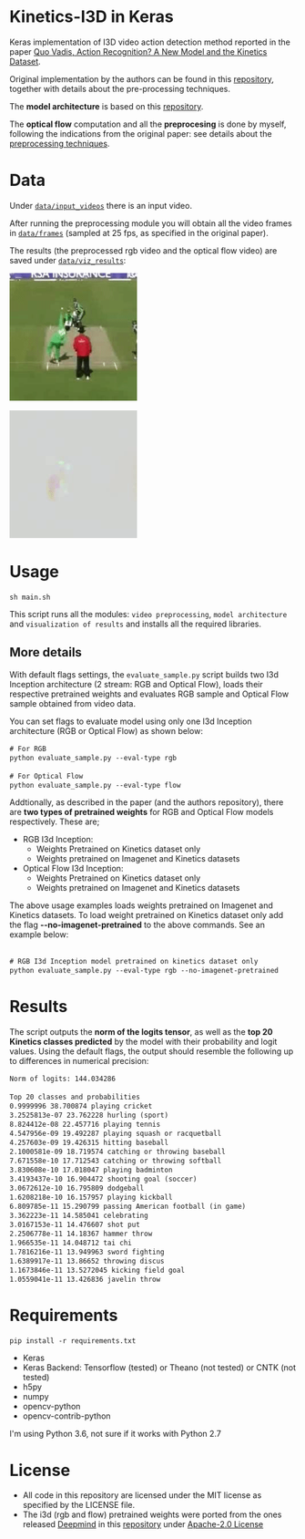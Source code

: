 # Kinetics-I3D in Keras

Keras implementation of I3D video action detection method reported in the paper [Quo Vadis, Action Recognition? A New Model and the Kinetics Dataset](https://arxiv.org/abs/1705.07750).

Original implementation by the authors can be found in this [repository](https://github.com/deepmind/kinetics-i3d), together with details about the pre-processing techniques.

The __model architecture__ is based on this [repository](https://github.com/dlpbc/keras-kinetics-i3d).

The __optical flow__ computation and all the __preprocesing__ is done by myself, following the indications from the original paper: see details about the [preprocessing techniques](https://github.com/deepmind/kinetics-i3d#sample-data-and-preprocessing).

# Data

Under [`data/input_videos`](data/input_videos) there is an input video.

After running the preprocessing module you will obtain all the video frames in [`data/frames`](data/frames) (sampled at 25 fps, as specified in the original paper).

The results (the preprocessed rgb video and the optical flow video) are saved under [`data/viz_results`](data/viz_results):


![Alt Text](data/gifs/cricket_rgb.gif)

![Alt Text](data/gifs/cricket_flow.gif)

# Usage
```
sh main.sh
```

This script runs all the modules: `video preprocessing`, `model architecture` and `visualization of results`
and installs all the required libraries.


## More details

With default flags settings, the `evaluate_sample.py` script builds two I3d Inception architecture (2 stream: RGB and Optical Flow), loads their respective pretrained weights and evaluates RGB sample and Optical Flow sample obtained from video data.

You can set flags to evaluate model using only one I3d Inception architecture (RGB or Optical Flow) as shown below:

```
# For RGB
python evaluate_sample.py --eval-type rgb

# For Optical Flow
python evaluate_sample.py --eval-type flow
```

Addtionally, as described in the paper (and the authors repository), there are __two types of pretrained weights__ for RGB and Optical Flow models respectively. These are;
- RGB I3d Inception:
    - Weights Pretrained on Kinetics dataset only
    - Weights pretrained on Imagenet and Kinetics datasets
- Optical Flow I3d Inception:
    - Weights Pretrained on Kinetics dataset only
    - Weights pretrained on Imagenet and Kinetics datasets

The above usage examples loads weights pretrained on Imagenet and Kinetics datasets. To load weight pretrained on Kinetics dataset only add the flag **--no-imagenet-pretrained** to the above commands. See an example below:

```

# RGB I3d Inception model pretrained on kinetics dataset only
python evaluate_sample.py --eval-type rgb --no-imagenet-pretrained
```

# Results

The script outputs the __norm of the logits tensor__, as well as the __top 20 Kinetics classes predicted__ by the model
with their probability and logit values. Using the default flags, the output should resemble the following up to differences in numerical precision:

```
Norm of logits: 144.034286

Top 20 classes and probabilities
0.9999996 38.700874 playing cricket
3.2525813e-07 23.762228 hurling (sport)
8.824412e-08 22.457716 playing tennis
4.547956e-09 19.492287 playing squash or racquetball
4.257603e-09 19.426315 hitting baseball
2.1000581e-09 18.719574 catching or throwing baseball
7.671558e-10 17.712543 catching or throwing softball
3.830608e-10 17.018047 playing badminton
3.4193437e-10 16.904472 shooting goal (soccer)
3.0672612e-10 16.795809 dodgeball
1.6208218e-10 16.157957 playing kickball
6.809785e-11 15.290799 passing American football (in game)
3.362223e-11 14.585041 celebrating
3.0167153e-11 14.476607 shot put
2.2506778e-11 14.18367 hammer throw
1.966535e-11 14.048712 tai chi
1.7816216e-11 13.949963 sword fighting
1.6389917e-11 13.86652 throwing discus
1.1673846e-11 13.5272045 kicking field goal
1.0559041e-11 13.426836 javelin throw

```


# Requirements

```
pip install -r requirements.txt
```
- Keras
- Keras Backend: Tensorflow (tested) or Theano (not tested) or CNTK (not tested)
- h5py
- numpy
- opencv-python
- opencv-contrib-python

I'm using Python 3.6, not sure if it works with Python 2.7


# License
- All code in this repository are licensed under the MIT license as specified by the LICENSE file.
- The i3d (rgb and flow) pretrained weights were ported from the ones released [Deepmind](https://deepmind.com) in this [repository](https://github.com/deepmind/kinetics-i3d) under [Apache-2.0 License](https://github.com/deepmind/kinetics-i3d/blob/master/LICENSE)
